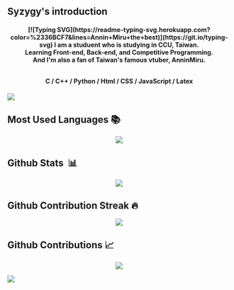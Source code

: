 ## Syzygy's introduction

<h4 align='center'>
[![Typing SVG](https://readme-typing-svg.herokuapp.com?color=%2336BCF7&lines=Annin+Miru+the+best)](https://git.io/typing-svg)
I am a studuent who is studying in CCU, Taiwan. <br>
Learning Front-end, Back-end, and Competitive Programming. <br>
And I'm also a fan of Taiwan's famous vtuber, AnninMiru. <br><br>

C / C++ / Python / Html / CSS / JavaScript / Latex 
</h4>
<img src="https://user-images.githubusercontent.com/73097560/115834477-dbab4500-a447-11eb-908a-139a6edaec5c.gif">

## Most Used Languages 📚

<p align='center'>
<img src = "https://github-readme-stats.vercel.app/api/top-langs/?username=syzygy608&layout=compact&theme=github_dark">
</p>

## Github Stats &nbsp;📊

<p align='center'>
<img src = "https://github-readme-stats.vercel.app/api?username=syzygy608&show_icons=true&theme=github_dark">
</p>

## Github Contribution Streak 🔥 

<p align='center'>
<img src = "https://github-readme-streak-stats.herokuapp.com?user=syzygy608&theme=black-ice&hide_border=true&date_format=M%20j%5B%2C%20Y%5D">
</p>

## Github Contributions 📈

<p align='center'>
<img src = "https://activity-graph.herokuapp.com/graph?username=syzygy608&theme=react-dark&hide_border=true">
</p>

<img src = "https://truth.bahamut.com.tw/s01/202006/631a3ec42482de7335a272e39d1a7005.JPG">
